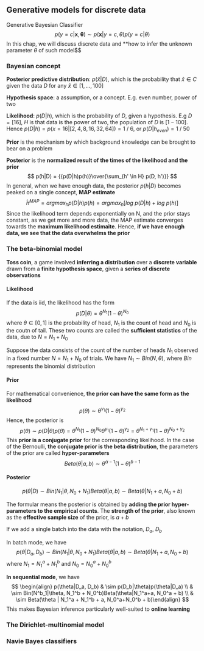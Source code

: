 ## Generative models for discrete data

Generative Bayesian Classifier
$$
p(y = c | \mathbf x, \mathbf \theta)  \sim p(\mathbf x | y = c, \theta)p(y = c | \theta)
$$
In this chap, we will discuss discrete data and **how to infer the unknown parameter $\theta$ of such model$$

### Bayesian concept

**Posterior predictive distribution**: $p(\hat x | D)$, which is the probability that $\hat x \in C$ given the data $D$ for any $\hat x \in [1,...,100]$

**Hypothesis space**: a assumption, or a concept. E.g. even number, power of two

**Likelihood**: $p(D|h)$, which is the probability of $D$, given a hypothesis. E.g $D = [16]$, $H$ is that data is the power of two, the population of $D$ is $[1-100]$. Hence $p(D|h) = p(x = 16 | [2, 4, 8, 16, 32, 64]) = 1 ~ / ~ 6$, or $p(D|h_{even}) = 1 \ / \ 50$

**Prior** is the mechanism by which background knowledge can be brought to bear on a problem

**Posterior** is the **normalized result of the times of the likelihood and the prior** 
$$
p(h|D) = {{p(D|h)p(h)}\over{\sum_{h' \in H} p(D, h')}}
$$
In general, when we have enough data, the posterior $p(h|D)$ becomes peaked on a single concept, **MAP estimate**
$$
{\hat h}^{MAP} = argmax_hp(D|h)p(h) = argmax_h[log\ p(D|h) + log\ p(h)]
$$
Since the likelihood term depends exponentially on N, and the prior stays constant, as we get more and more data, the MAP estimate converges towards the **maximum likelihood estimaite**. Hence, **if we have enough data, we see that the data overwhelms the prior**

### The beta-binomial model

**Toss coin**, a game involved **inferring a distribution** over a **discrete variable** drawn from a **finite hypothesis space**, given a **series of discrete observations**

#### Likelihood

If the data is iid, the likelihood has the form
$$
p(D|\theta) = \theta^{N_1}{(1-\theta)}^{N_0}
$$
where $\theta \in [0,1]$ is the probability of head, $N_1$ is the count of head and $N_0$ is the coutn of tail. These two counts are called the **sufficient statistics** of the data, due to $N = N_1 + N_0$

Suppose the data consists of the count of the number of heads $N_1$ observed in a fixed number $N = N_1 + N_0$ of trials. We have $N_1 \sim Bin(N, \theta)$, where $Bin$ represents the binomial distribution

#### Prior

For mathematical convenience, **the prior can have the same form as the likelihood**
$$
p(\theta) \sim \theta^{\gamma_1}{(1-\theta)}^{\gamma_2}
$$
Hence, the posterior is 
$$
p(\theta) \sim p(D|\theta)p(\theta) = \theta^{N_1}{(1-\theta)}^{N_0}\theta^{\gamma_1}{(1-\theta)}^{\gamma_2} = \theta^{N_1+\gamma_1}{(1-\theta)}^{N_0+\gamma_2}
$$
This **prior is a conjugate prior** for the corresponding likelihood. In the case of the Bernoulli, **the conjugate prior is the beta distribution**, the parameters of the prior are called **hyper-parameters**
$$
Beta(\theta|a, b) \sim \theta^{\alpha -1}{(1-\theta)}^{b-1}
$$

#### Posterior

$$
p(\theta | D) \sim Bin(N_1|\theta, N_0 + N_1)Beta(\theta |a, b) \sim Beta(\theta|N_1+a, N_0+b)
$$

The formular means the posterior is obtained by **adding the prior hyper-parameters to the empirical counts**. The **strength of the prior**, also known as the **effective sample size** of the prior, is $a + b$

If we add a single batch into the data with the notation, $D_a$, $D_b$ 

In batch mode, we have
$$
p(\theta | D_a, D_b) \sim Bin(N_1|\theta, N_0 + N_1)Beta(\theta |a, b) \sim Beta(\theta|N_1+a, N_0+b)
$$
where $N_1 = N^a_1 + N^b_1$ and $N_0 = N^a_0 + N^b_0$

**In sequential mode**, we have
$$
\begin{align} p(\theta|D_a, D_b) & \sim p(D_b|\theta)p(\theta|D_a) \\ & \sim Bin(N^b_1|\theta, N_1^b + N_0^b)Beta(\theta|N_1^a+a, N_0^a + b) \\ & \sim Beta(\theta | N_1^a + N_1^b + a, N_0^a+N_0^b + b)\end{align}
$$
This makes Bayesian inference particularly well-suited to **online learning**

### The Dirichlet-multinomial model



### Navie Bayes classifiers

